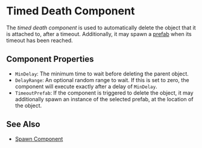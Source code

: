 # Timed Death Component

The *timed death component* is used to automatically delete the object that it is attached to, after a timeout. Additionally, it may spawn a [prefab](../prefabs/prefabs-overview.md) when its timeout has been reached.

## Component Properties

* `MinDelay`: The minimum time to wait before deleting the parent object.
* `DelayRange`: An optional random range to wait. If this is set to zero, the component will execute exactly after a delay of `MinDelay`.
* `TimeoutPrefab`: If the component is triggered to delete the object, it may additionally spawn an instance of the selected prefab, at the location of the object.

## See Also


* [Spawn Component](spawn-component.md)
